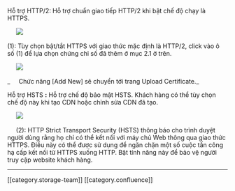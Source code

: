 Hỗ trợ HTTP/2: Hỗ trợ chuẩn giao tiếp HTTP/2 khi bật chế độ chạy là HTTPS.

     ![](images/storage/image2021-11-17_14-4-13.png)



(1): Tùy chọn bật/tắt HTTPS với giao thức mặc định là HTTP/2, click vào ô số (1) để lựa chọn chứng chỉ số đã thêm ở mục 2.1 ở trên.



     ![](images/storage/image2021-11-17_14-4-52.png)

 _     Chức năng [Add New] sẽ chuyển tới trang Upload Certificate._ 

Hỗ trợ HSTS **:** Hỗ trợ chế độ bảo mật HSTS. Khách hàng có thể tùy chọn chế độ này khi tạo CDN hoặc chỉnh sửa CDN đã tạo.

     ![](images/storage/image2021-11-17_14-5-47.png)

     (2): HTTP Strict Transport Security (HSTS) thông báo cho trình duyệt người dùng rằng họ chỉ có thể kết nối với máy chủ Web thông qua giao thức HTTPS. Điều này có thể được sử dụng để ngăn chặn một số cuộc tấn công hạ cấp kết nối từ HTTPS xuống HTTP. Bật tính năng này để bảo vệ người truy cập website khách hàng.





*****

[[category.storage-team]] 
[[category.confluence]] 
